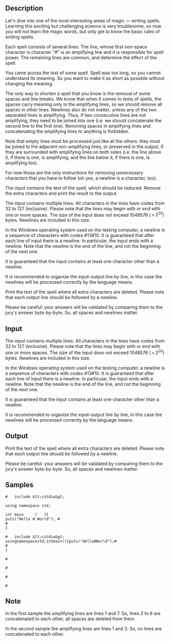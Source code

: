 ## Description

<div><p>Let's dive into one of the most interesting areas of magic — writing spells. Learning this exciting but challenging science is very troublesome, so now you will not learn the magic words, but only get to know the basic rules of writing spells.</p><p>Each spell consists of several lines. The line, whose first non-space character is character "<span class="tex-font-style-tt">#</span>" is an <span class="tex-font-style-it">amplifying line</span> and it is responsible for spell power. The remaining lines are common, and determine the effect of the spell.</p><p>You came across the text of some spell. Spell was too long, so you cannot understand its meaning. So you want to make it as short as possible without changing the meaning.</p><p>The only way to shorten a spell that you know is the removal of some spaces and line breaks. We know that when it comes to texts of spells, the spaces carry meaning only in the amplifying lines, so we should remove all spaces in other lines. Newlines also do not matter, unless any of the two separated lines is amplifying. Thus, if two consecutive lines are not amplifying, they need to be joined into one (i.e. we should concatenate the second line to the first one). Removing spaces in amplifying lines and concatenating the amplifying lines to anything is forbidden.</p><p>Note that empty lines must be processed just like all the others: they must be joined to the adjacent non-amplifying lines, or preserved in the output, if they are surrounded with amplifying lines on both sides (i.e. the line above it, if there is one, is amplifying, and the line below it, if there is one, is amplifying too).</p><p>For now those are the only instructions for removing unnecessary characters that you have to follow (oh yes, a newline is a character, too).</p><p>The input contains the text of the spell, which should be reduced. Remove the extra characters and print the result to the output.</p></div><div class="input-specification"><p>The input contains multiple lines. All characters in the lines have codes from 32 to 127 (inclusive). Please note that the lines may begin with or end with one or more spaces. The size of the input does not exceed 1048576 (<span class="tex-span"> = 2<sup class="upper-index">20</sup></span>) bytes. Newlines are included in this size.</p><p>In the Windows operating system used on the testing computer, a newline is a sequence of characters with codes #13#10. It is guaranteed that after each line of input there is a newline. In particular, the input ends with a newline. Note that the newline is the end of the line, and not the beginning of the next one.</p><p>It is guaranteed that the input contains at least one character other than a newline.</p><p>It is recommended to organize the input-output line by line, in this case the newlines will be processed correctly by the language means.</p></div><div class="output-specification"><p>Print the text of the spell where all extra characters are deleted. Please note that each output line should be followed by a newline.</p><p>Please be careful: your answers will be validated by comparing them to the jury's answer byte-by-byte. So, all spaces and newlines matter.</p></div>


## Input

<p>The input contains multiple lines. All characters in the lines have codes from 32 to 127 (inclusive). Please note that the lines may begin with or end with one or more spaces. The size of the input does not exceed 1048576 (<span class="tex-span"> = 2<sup class="upper-index">20</sup></span>) bytes. Newlines are included in this size.</p><p>In the Windows operating system used on the testing computer, a newline is a sequence of characters with codes #13#10. It is guaranteed that after each line of input there is a newline. In particular, the input ends with a newline. Note that the newline is the end of the line, and not the beginning of the next one.</p><p>It is guaranteed that the input contains at least one character other than a newline.</p><p>It is recommended to organize the input-output line by line, in this case the newlines will be processed correctly by the language means.</p>


## Output

<p>Print the text of the spell where all extra characters are deleted. Please note that each output line should be followed by a newline.</p><p>Please be careful: your answers will be validated by comparing them to the jury's answer byte-by-byte. So, all spaces and newlines matter.</p>


## Samples

```input1
#   include &lt;cstdio&gt;

using namespace std;

int main     (   ){
puts("Hello # World"); #
#
}

```

```output1
#   include &lt;cstdio&gt;
usingnamespacestd;intmain(){puts("Hello#World");#
#
}

```






```input2
#

#

```

```output2
#

#

```




## Note

<p>In the first sample the amplifying lines are lines 1 and 7. So, lines 2 to 6 are concatenated to each other, all spaces are deleted from them.</p><p>In the second sample the amplifying lines are lines 1 and 3. So, no lines are concatenated to each other. </p>


